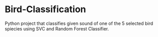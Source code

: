 # Bird-Classification
Python project that classifies given sound of one of the 5 selected bird spiecies using SVC and Random Forest Classifier.
